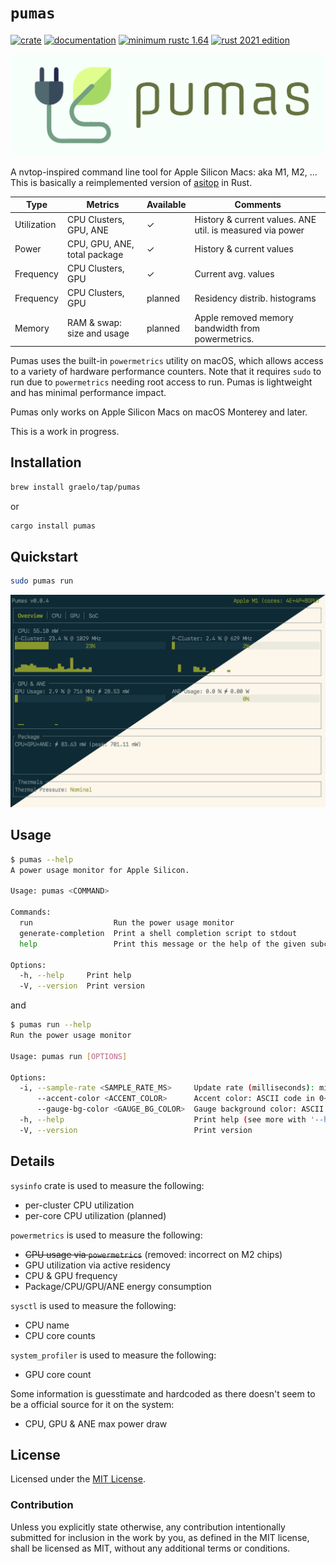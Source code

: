 # `pumas`

[![crate](https://img.shields.io/crates/v/pumas.svg)](https://crates.io/crates/pumas)
[![documentation](https://docs.rs/pumas/badge.svg)](https://docs.rs/pumas)
[![minimum rustc 1.64](https://img.shields.io/badge/rustc-1.64+-red.svg)](https://rust-lang.github.io/rfcs/2495-min-rust-version.html)
[![rust 2021 edition](https://img.shields.io/badge/edition-2021-blue.svg)](https://doc.rust-lang.org/edition-guide/rust-2021/index.html)
<!-- [![build status](https://github.com/graelo/pumas/actions/workflows/essentials.yml/badge.svg)](https://github.com/graelo/pumas/actions/workflows/essentials.yml) -->

![logo](./images/pumas-logo.svg)

<!-- cargo-sync-readme start -->

A nvtop-inspired command line tool for Apple Silicon Macs: aka M1, M2, ... This is basically a
reimplemented version of [asitop] in Rust.

| Type        | Metrics                      | Available | Comments                                                  |
| ---         | ---                          | ---       | ---                                                       |
| Utilization | CPU Clusters, GPU, ANE       | ✓         | History & current values. ANE util. is measured via power |
| Power       | CPU, GPU, ANE, total package | ✓         | History & current values                                  |
| Frequency   | CPU Clusters, GPU            | ✓         | Current avg. values                                       |
| Frequency   | CPU Clusters, GPU            | planned   | Residency distrib. histograms                             |
| Memory      | RAM & swap: size and usage   | planned   | Apple removed memory bandwidth from powermetrics.         |

Pumas uses the built-in `powermetrics` utility on macOS, which allows access to a
variety of hardware performance counters. Note that it requires `sudo` to run due
to `powermetrics` needing root access to run. Pumas is lightweight and has
minimal performance impact.

Pumas only works on Apple Silicon Macs on macOS Monterey and later.

This is a work in progress.

## Installation

```sh
brew install graelo/tap/pumas
```

or

```sh
cargo install pumas
```

## Quickstart

```sh
sudo pumas run
```

![Screenshot](./images/screenshot.png)

## Usage

```sh
$ pumas --help
A power usage monitor for Apple Silicon.

Usage: pumas <COMMAND>

Commands:
  run                  Run the power usage monitor
  generate-completion  Print a shell completion script to stdout
  help                 Print this message or the help of the given subcommand(s)

Options:
  -h, --help     Print help
  -V, --version  Print version
```

and

```sh
$ pumas run --help
Run the power usage monitor

Usage: pumas run [OPTIONS]

Options:
  -i, --sample-rate <SAMPLE_RATE_MS>     Update rate (milliseconds): min: 100 [default: 1000]
      --accent-color <ACCENT_COLOR>      Accent color: ASCII code in 0~255 [default: 2]
      --gauge-bg-color <GAUGE_BG_COLOR>  Gauge background color: ASCII code in 0~255 [default: 7]
  -h, --help                             Print help (see more with '--help')
  -V, --version                          Print version
```

## Details

`sysinfo` crate is used to measure the following:

- per-cluster CPU utilization
- per-core CPU utilization (planned)

`powermetrics` is used to measure the following:

- ~~CPU usage via `powermetrics`~~ (removed: incorrect on M2 chips)
- GPU utilization via active residency
- CPU & GPU frequency
- Package/CPU/GPU/ANE energy consumption

`sysctl` is used to measure the following:

- CPU name
- CPU core counts

`system_profiler` is used to measure the following:

- GPU core count

Some information is guesstimate and hardcoded as there doesn't seem to be a official source for
it on the system:

- CPU, GPU & ANE max power draw

## License

Licensed under the [MIT License].

### Contribution

Unless you explicitly state otherwise, any contribution intentionally submitted
for inclusion in the work by you, as defined in the MIT license, shall
be licensed as MIT, without any additional terms or conditions.

[MIT license]: http://opensource.org/licenses/MIT
[asitop]: https://github.com/tlkh/asitop

<!-- cargo-sync-readme end -->
